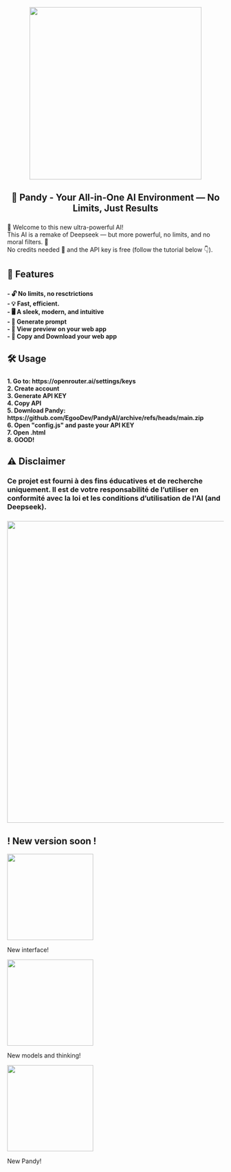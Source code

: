 <div align="center">
  <img height="400" src="https://i.imgur.com/SFyNxHK.png"  />
</div>

###

<h2 align="center">💬 Pandy - Your All-in-One AI Environment — No Limits, Just Results</h2>

###

<p align="left">🔮 Welcome to this new ultra-powerful AI!<br>This AI is a remake of Deepseek — but more powerful, no limits, and no moral filters. 🚀<br>No credits needed 💸 and the API key is free (follow the tutorial below 👇).</p>

###

<h2 align="left">🚀 Features</h2>

###

<h4 align="left">- 🔓 No limits, no resctrictions<br>- 💡 Fast, efficient.<br>- 🖥️ A sleek, modern, and intuitive <br>- 🚀 Generate prompt <br>- 👀 View preview on your web app <br>- 📘 Copy and Download your web app</h4>

###

<h2 align="left">🛠️ Usage</h2>

###

<h4 align="left">1. Go to: https://openrouter.ai/settings/keys<br>2. Create account<br>3. Generate API KEY<br>4. Copy API<br>5. Download Pandy: https://github.com/EgooDev/PandyAI/archive/refs/heads/main.zip<br>6. Open "config.js" and paste your API KEY<br>7. Open .html<br>8. GOOD!</h4>

###

<h2 align="left">⚠️ Disclaimer</h2>

###

<h3 align="left">Ce projet est fourni à des fins éducatives et de recherche uniquement. Il est de votre responsabilité de l’utiliser en conformité avec la loi et les conditions d’utilisation de l'AI (and Deepseek).</h3>

###

<div align="center">
  <img height="700" src="https://i.imgur.com/Amb9OOz.png"  />
</div>

###

<h2 align="left">! New version soon !</h2>
 <img height="200" src="https://i.imgur.com/3nQLLim.png"  />
 <p align="left">New interface!</p>
  <img height="200" src="https://i.imgur.com/DrfDbDg.png"  />
  <p align="left">New models and thinking!</p>
   <img height="200" src="https://i.imgur.com/4cA3GQ5.png"  />
   <p align="left">New Pandy!</p>
